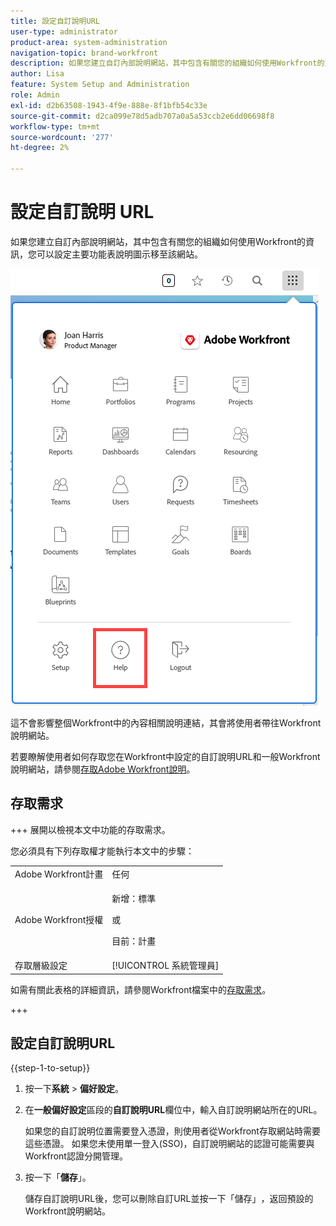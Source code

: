 ```yaml
---
title: 設定自訂說明URL
user-type: administrator
product-area: system-administration
navigation-topic: brand-workfront
description: 如果您建立自訂內部說明網站，其中包含有關您的組織如何使用Workfront的資訊，您可以設定主要功能表說明圖示移至該網站。
author: Lisa
feature: System Setup and Administration
role: Admin
exl-id: d2b63508-1943-4f9e-888e-8f1bfb54c33e
source-git-commit: d2ca099e78d5adb707a0a5a53ccb2e6dd06698f8
workflow-type: tm+mt
source-wordcount: '277'
ht-degree: 2%

---
```


# 設定自訂說明 URL

如果您建立自訂內部說明網站，其中包含有關您的組織如何使用Workfront的資訊，您可以設定主要功能表說明圖示移至該網站。

![自訂說明按鈕](assets/custom-help-button.png)

這不會影響整個Workfront中的內容相關說明連結，其會將使用者帶往Workfront說明網站。

若要瞭解使用者如何存取您在Workfront中設定的自訂說明URL和一般Workfront說明網站，請參閱[存取Adobe Workfront說明](/help/quicksilver/workfront-basics/navigate-workfront/workfront-navigation/access-workfront-help.md)。

## 存取需求

+++ 展開以檢視本文中功能的存取需求。

您必須具有下列存取權才能執行本文中的步驟：

<table style="table-layout:auto"> 
 <col> 
 <col> 
 <tbody> 
  <tr> 
   <td role="rowheader">Adobe Workfront計畫</td> 
   <td>任何</td> 
  </tr> 
  <tr> 
  <tr> 
   <td role="rowheader">Adobe Workfront授權</td> 
   <td><p>新增：標準</p>
       <p>或</p>
       <p>目前：計畫</p></td>
  </tr> 
  </tr> 
  <tr> 
   <td role="rowheader">存取層級設定</td> 
   <td>[!UICONTROL 系統管理員]</td>
  </tr> 
 </tbody> 
</table>

如需有關此表格的詳細資訊，請參閱Workfront檔案中的[存取需求](/help/quicksilver/administration-and-setup/add-users/access-levels-and-object-permissions/access-level-requirements-in-documentation.md)。

+++

## 設定自訂說明URL

{{step-1-to-setup}}

1. 按一下&#x200B;**系統** > **偏好設定**。
1. 在&#x200B;**一般偏好設定**&#x200B;區段的&#x200B;**自訂說明URL**&#x200B;欄位中，輸入自訂說明網站所在的URL。

   如果您的自訂說明位置需要登入憑證，則使用者從Workfront存取網站時需要這些憑證。 如果您未使用單一登入(SSO)，自訂說明網站的認證可能需要與Workfront認證分開管理。

1. 按一下「**儲存**」。

   儲存自訂說明URL後，您可以刪除自訂URL並按一下「儲存」**&#x200B;**，返回預設的Workfront說明網站。
